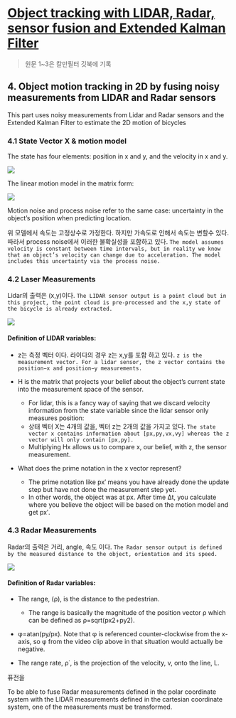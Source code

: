 # [Object tracking with LIDAR, Radar, sensor fusion and Extended Kalman Filter](http://www.coldvision.io/2017/04/15/object-tracking-with-lidar-radar-sensor-fusion-and-extended-kalman-filter/)

> 원문 1~3은 칼만필터 깃북에 기록

## 4. Object motion tracking in 2D by fusing noisy measurements from LIDAR and Radar sensors

This part uses noisy measurements from Lidar and Radar sensors and the Extended Kalman Filter to estimate the 2D motion of bicycles

### 4.1 State Vector X & motion model 

The state has four elements: position in x and y, and the velocity in x and y.

![](http://www.coldvision.io/wp-content/uploads/2017/04/object_tracking_state_prediction.png)

The linear motion model in the matrix form:

![](http://www.coldvision.io/wp-content/uploads/2017/04/object_tracking_state_tranzition_matrix.png)


Motion noise and process noise refer to the same case: uncertainty in the object’s position when predicting location. 

위 모델에서 속도는 고정상수로 가정한다. 하지만 가속도로 인해서 속도는 변할수 있다. 따라서 process noise에서 이러한 불확실성을 포함하고 있다. `The model assumes velocity is constant between time intervals, but in reality we know that an object’s velocity can change due to acceleration. The model includes this uncertainty via the process noise.`

### 4.2 Laser Measurements

Lidar의 출력은 (x,y)이다. `The LIDAR sensor output is a point cloud but in this project, the point cloud is pre-processed and the x,y state of the bicycle is already extracted.`

![](http://www.coldvision.io/wp-content/uploads/2017/04/object_tracking_laser_measurements.png)


#### Definition of LIDAR variables:

- z는 측정 벡터 이다. 라이다의 경우 z는 x,y를 포함 하고 있다. `z is the measurement vector. For a lidar sensor, the z vector contains the position−x and position−y measurements.`

- H is the matrix that projects your belief about the object’s current state into the measurement space of the sensor. 
    - For lidar, this is a fancy way of saying that we discard velocity information from the state variable since the lidar sensor only measures position: 
    - 상태 벡터 X는 4개의 값을, 벡터 z는 2개의 값을 가지고 있다. `The state vector x contains information about [px,py,vx,vy] whereas the z vector will only contain [px,py]. `
    - Multiplying Hx allows us to compare x, our belief, with z, the sensor measurement.


- What does the prime notation in the x vector represent? 
    - The prime notation like px′ means you have already done the update step but have not done the measurement step yet. 
    - In other words, the object was at px. After time Δt, you calculate where you believe the object will be based on the motion model and get px′.


### 4.3 Radar Measurements

Radar의 출력은 거리, angle, 속도 이다. `The Radar sensor output is defined by the measured distance to the object, orientation and its speed.`

![](http://www.coldvision.io/wp-content/uploads/2017/04/object_tracking_radar_measurements.png)

#### Definition of Radar variables:

- The range, (ρ), is the distance to the pedestrian. 
    - The range is basically the magnitude of the position vector ρ which can be defined as ρ=sqrt(px2+py2).

- φ=atan(py/px). Note that φ is referenced counter-clockwise from the x-axis, so φ from the video clip above in that situation would actually be negative.

- The range rate, ρ˙, is the projection of the velocity, v, onto the line, L.


퓨전을 

To be able to fuse Radar measurements defined in the polar coordinate system with the LIDAR measurements defined in the cartesian coordinate system, one of the measurements must be transformed.






